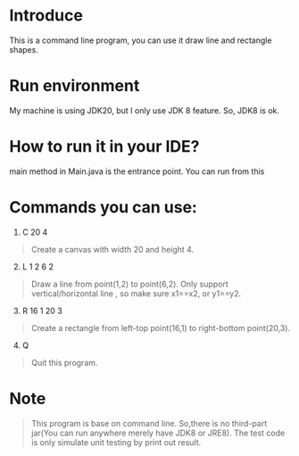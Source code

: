 # Introduce
This is a command line program, you can use it draw line and rectangle shapes.

# Run environment
My machine is using JDK20, but I only use JDK 8 feature. So, JDK8 is ok.

# How to run it in your IDE?
main method in Main.java is the entrance point. You can run from this

# Commands you can use:
1. C 20 4
> Create a canvas with width 20 and height 4.
2. L 1 2 6 2
> Draw a line from point(1,2) to point(6,2).
> Only support vertical/horizontal line , so make sure x1==x2, or y1==y2.
3. R 16 1 20 3
> Create a rectangle from left-top point(16,1) to right-bottom point(20,3).
4. Q
> Quit this program.

# Note
> This program is base on command line. So,there is no third-part jar(You can run anywhere merely have JDK8 or JRE8).
> The test code is only simulate unit testing by print out result.
